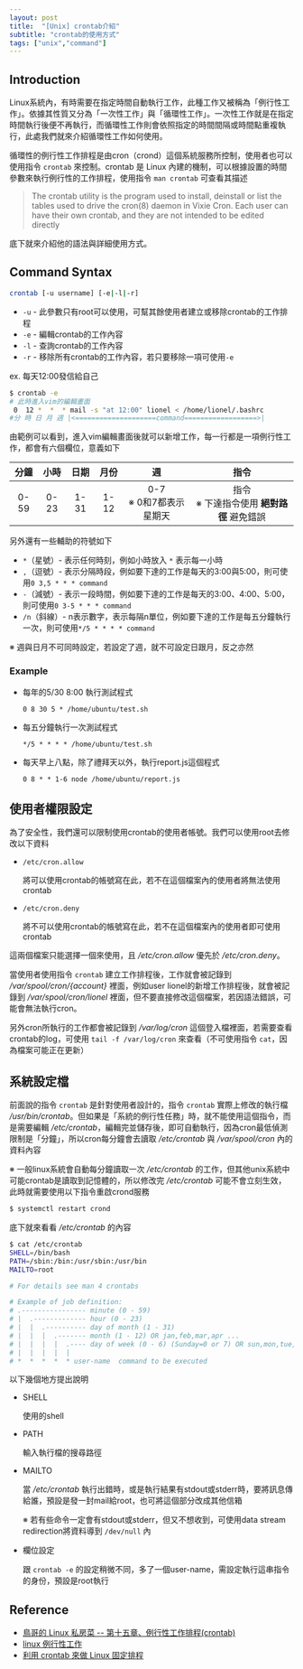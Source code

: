 ```yaml
---
layout: post
title:  "[Unix] crontab介紹"
subtitle: "crontab的使用方式"
tags: ["unix","command"]
---
```


## Introduction

Linux系統內，有時需要在指定時間自動執行工作，此種工作又被稱為「例行性工作」。依據其性質又分為「一次性工作」與「循環性工作」。一次性工作就是在指定時間執行後便不再執行，而循環性工作則會依照指定的時間間隔或時間點重複執行，此處我們就來介紹循環性工作如何使用。

循環性的例行性工作排程是由cron（crond）這個系統服務所控制，使用者也可以使用指令 `crontab` 來控制。crontab 是 Linux 內建的機制，可以根據設置的時間參數來執行例行性的工作排程，使用指令 `man crontab` 可查看其描述

> The crontab utility is the program used to install, deinstall or list the tables used to drive the cron(8) daemon in Vixie Cron.  Each user can have their own crontab, and they are not intended to be edited directly

底下就來介紹他的語法與詳細使用方式。

## Command Syntax

```bash
crontab [-u username] [-e|-l|-r]
```

* `-u` - 此參數只有root可以使用，可幫其餘使用者建立或移除crontab的工作排程
* `-e` - 編輯crontab的工作內容
* `-l` - 查詢crontab的工作內容
* `-r` - 移除所有crontab的工作內容，若只要移除一項可使用`-e`

ex. 每天12:00發信給自己

```bash
$ crontab -e
# 此時進入vim的編輯畫面
 0  12 *  *  * mail -s "at 12:00" lionel < /home/lionel/.bashrc
#分 時 日 月 週 |<====================command==================>|
```

由範例可以看到，進入vim編輯畫面後就可以新增工作，每一行都是一項例行性工作，都會有六個欄位，意義如下

| 分鐘 | 小時 | 日期 | 月份 |             週              |                      指令                      |
| :--: | :--: | :--: | :--: | :-------------------------: | :--------------------------------------------: |
| 0-59 | 0-23 | 1-31 | 1-12 | 0-7<br />※ 0和7都表示星期天 | 指令<br />※ 下達指令使用 **絕對路徑** 避免錯誤 |

另外還有一些輔助的符號如下

* `*`（星號）- 表示任何時刻，例如小時放入 `*` 表示每一小時
* `,`（逗號）- 表示分隔時段，例如要下達的工作是每天的3:00與5:00，則可使用`0 3,5 * * * command`
* `-`（減號）- 表示一段時間，例如要下達的工作是每天的3:00、4:00、5:00，則可使用`0 3-5 * * * command`
* `/n`（斜線）-  n表示數字，表示每隔n單位，例如要下達的工作是每五分鐘執行一次，則可使用`*/5 * * * * command`

※ 週與日月不可同時設定，若設定了週，就不可設定日跟月，反之亦然

### Example

* 每年的5/30 8:00 執行測試程式

  ```vim
  0 8 30 5 * /home/ubuntu/test.sh
  ```

* 每五分鐘執行一次測試程式

  ```vim
  */5 * * * * /home/ubuntu/test.sh
  ```

* 每天早上八點，除了禮拜天以外，執行report.js這個程式

  ```vim
  0 8 * * 1-6 node /home/ubuntu/report.js
  ```

## 使用者權限設定

為了安全性，我們還可以限制使用crontab的使用者帳號。我們可以使用root去修改以下資料

* `/etc/cron.allow`

  將可以使用crontab的帳號寫在此，若不在這個檔案內的使用者將無法使用crontab

* `/etc/cron.deny`

  將不可以使用crontab的帳號寫在此，若不在這個檔案內的使用者即可使用crontab

這兩個檔案只能選擇一個來使用，且 */etc/cron.allow* 優先於 */etc/cron.deny*。

當使用者使用指令 `crontab` 建立工作排程後，工作就會被記錄到 */var/spool/cron/{account}* 裡面，例如user lionel的新增工作排程後，就會被記錄到 */var/spool/cron/lionel* 裡面，但不要直接修改這個檔案，若因語法錯誤，可能會無法執行cron。

另外cron所執行的工作都會被記錄到 */var/log/cron* 這個登入檔裡面，若需要查看crontab的log，可使用 `tail -f /var/log/cron` 來查看（不可使用指令 `cat`，因為檔案可能正在更新）

## 系統設定檔

前面說的指令 `crontab` 是針對使用者設計的，指令 `crontab` 實際上修改的執行檔 */usr/bin/crontab*。但如果是「系統的例行性任務」時，就不能使用這個指令，而是需要編輯 */etc/crontab*，編輯完並儲存後，即可自動執行，因為cron最低偵測限制是「分鐘」，所以cron每分鐘會去讀取 */etc/crontab* 與 */var/spool/cron* 內的資料內容

※ 一般linux系統會自動每分鐘讀取一次 */etc/crontab* 的工作，但其他unix系統中可能crontab是讀取到記憶體的，所以修改完 */etc/crontab* 可能不會立刻生效，此時就需要使用以下指令重啟crond服務

```bash
$ systemctl restart crond
```

底下就來看看 */etc/crontab* 的內容

```bash
$ cat /etc/crontab
SHELL=/bin/bash
PATH=/sbin:/bin:/usr/sbin:/usr/bin
MAILTO=root

# For details see man 4 crontabs

# Example of job definition:
# .---------------- minute (0 - 59)
# |  .------------- hour (0 - 23)
# |  |  .---------- day of month (1 - 31)
# |  |  |  .------- month (1 - 12) OR jan,feb,mar,apr ...
# |  |  |  |  .---- day of week (0 - 6) (Sunday=0 or 7) OR sun,mon,tue,wed,thu,fri,sat
# |  |  |  |  |
# *  *  *  *  * user-name  command to be executed
```

以下幾個地方提出說明

* SHELL

  使用的shell

* PATH

  輸入執行檔的搜尋路徑

* MAILTO

  當 */etc/crontab* 執行出錯時，或是執行結果有stdout或stderr時，要將訊息傳給誰，預設是發一封mail給root，也可將這個部分改成其他信箱

  ※ 若有些命令一定會有stdout或stderr，但又不想收到，可使用data stream redirection將資料導到 `/dev/null` 內

* 欄位設定

  跟 `crontab -e` 的設定稍微不同，多了一個user-name，需設定執行這串指令的身份，預設是root執行


## Reference

* [鳥哥的 Linux 私房菜 -- 第十五章、例行性工作排程(crontab)](http://linux.vbird.org/linux_basic/0430cron.php#cron)
* [linux 例行性工作](https://crmne0707.pixnet.net/blog/post/322385712-linux-%e4%be%8b%e8%a1%8c%e6%80%a7%e5%b7%a5%e4%bd%9c)
* [利用 crontab 來做 Linux 固定排程](https://code.kpman.cc/2015/02/11/%E5%88%A9%E7%94%A8-crontab-%E4%BE%86%E5%81%9A-Linux-%E5%9B%BA%E5%AE%9A%E6%8E%92%E7%A8%8B/)